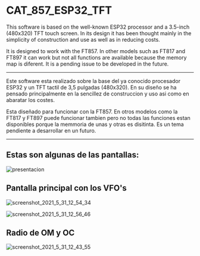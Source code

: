 # CAT_857_ESP32_TFT


This software is based on the well-known ESP32 processor and a 3.5-inch (480x320) TFT touch screen. In its design it has been thought mainly in the simplicity of construction and use as well as in reducing costs.


It is designed to work with the FT857. In other models such as FT817 and FT897 it can work but not all functions are available because the memory map is diferent. It is a pending issue to be developed in the future.

------------------------------------------------------
Este software esta realizado sobre la base del ya conocido procesador ESP32 y un TFT tactil de 3,5 pulgadas (480x320). En su diseño se ha pensado principalmente en la sencillez de construccion y uso asi como en abaratar los costes.

Esta diseñado para funcionar con la FT857. En otros modelos como la FT817 y FT897 puede funcionar tambien pero no todas las funciones estan disponibles porque la memmoria de unas y otras es disitinta. Es un tema pendiente a desarrollar en un futuro.

------------------------------------------------------

## Estas son algunas de las pantallas:

![presentacion](https://user-images.githubusercontent.com/53334131/120345459-c8b74a80-c2fa-11eb-943c-33843e7dac18.jpg)


## Pantalla principal con los VFO's
![screenshot_2021_5_31_12_54_34](https://user-images.githubusercontent.com/53334131/120244333-3d8e7400-c26a-11eb-9e56-61bebb79487f.png)

![screenshot_2021_5_31_12_56_46](https://user-images.githubusercontent.com/53334131/120244335-3d8e7400-c26a-11eb-9d5e-3887c035e51f.png)


## Radio de OM y OC

![screenshot_2021_5_31_12_43_55](https://user-images.githubusercontent.com/53334131/120244330-3cf5dd80-c26a-11eb-8194-2388120963a4.png)


